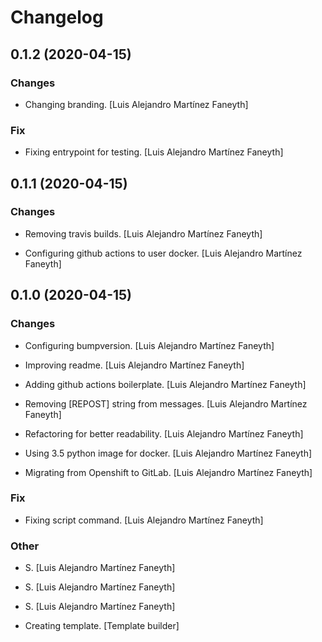 # Changelog


## 0.1.2 (2020-04-15)

### Changes

* Changing branding. [Luis Alejandro Martínez Faneyth]

### Fix

* Fixing entrypoint for testing. [Luis Alejandro Martínez Faneyth]


## 0.1.1 (2020-04-15)

### Changes

* Removing travis builds. [Luis Alejandro Martínez Faneyth]

* Configuring github actions to user docker. [Luis Alejandro Martínez Faneyth]


## 0.1.0 (2020-04-15)

### Changes

* Configuring bumpversion. [Luis Alejandro Martínez Faneyth]

* Improving readme. [Luis Alejandro Martínez Faneyth]

* Adding github actions boilerplate. [Luis Alejandro Martínez Faneyth]

* Removing [REPOST] string from messages. [Luis Alejandro Martínez Faneyth]

* Refactoring for better readability. [Luis Alejandro Martínez Faneyth]

* Using 3.5 python image for docker. [Luis Alejandro Martínez Faneyth]

* Migrating from Openshift to GitLab. [Luis Alejandro Martínez Faneyth]

### Fix

* Fixing script command. [Luis Alejandro Martínez Faneyth]

### Other

* S. [Luis Alejandro Martínez Faneyth]

* S. [Luis Alejandro Martínez Faneyth]

* S. [Luis Alejandro Martínez Faneyth]

* Creating template. [Template builder]


